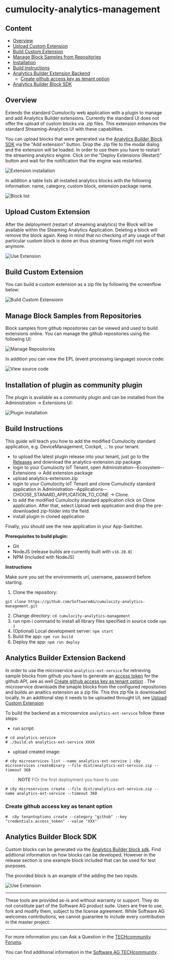 # cumulocity-analytics-management

## Content
- [Overview](#overview)
- [Upload Custom Extension](#upload-custom-extension)
- [Build Custom Extension](#build-custom-extension)
- [Manage Block Samples from Repositories](#manage-block-smaples-from-repositories)
- [Installation](#installation-of-plugin-as-community-plugin)
- [Build Instructions](#build-instructions)
- [Analytics Builder Extension Backend](#analytics-builder-extension-backend)
  - [Create github access key as tenant option](#create-github-access-key-as-tenant-option)
- [Analytics Builder Block SDK](#analytics-builder-block-sdk)

## Overview

Extends the standard Cumulocity web application with a plugin to manage and add Analytics Builder extensions. Currently the standard UI does not offer the upload of custom blocks via .zip files. This extension enhances the standard Streaming-Analytics UI with these capabilities.

You can upload blocks that were generated via the [Analytics Builder Block SDK](https://github.com/SoftwareAG/apama-analytics-builder-block-sdk) via the "Add extension" button. Drop the .zip file to the modal dialog and the extension will be loaded. In order to use them you have to restart the streaming analytics engine. Click on the "Deploy Extensions (Restart)" button and wait for the notification that the engine was restarted.

![Extension installation](resources/images/extension-installation-animated.gif)

<!-- ![Extension installation](resources/images/extension-installation.png) -->

In addition a table lists all installed analytics blocks with the following information: name, category, custom block, extension package name.

![Block list](resources/images/block-list.png)

## Upload Custom Extension

After the delployment (restart of streaming analytics) the Block will be available within the Steaming Analytics Application. Deleting a block will remove the block again. Keep in mind that no checking of any usage of that particular custom block is done an thus straming flows might not work anymore.

![Use Extension](resources/images/analytics-builder.png)

## Build Custom Extension
You can build a custom extension as a zip file by following the screenflow below:

![Build Custom Extensionn](resources/images/create-custom-extension-animated.gif)

## Manage Block Samples from Repositories
Block samples from github repositories can be viewed and used to build extensions online.
You can manage the github repositories using the following UI:

![Manage Repositories](resources/images/samples-manage-repository.png)

In addition you can view the EPL (event processing language) source code:

![View source code](resources/images/samples-view-code.png)


## Installation of plugin as community plugin

The plugin is available as a community plugin and can be installed from the Administration -> Extensions UI:

![Plugin installation](resources/images/plugin-installation.png)

## Build Instructions

This guide will teach you how to add the modified Cumulocity standard application, e.g. DeviceManagement, Cockpit, ... to your tenant.
* to upload the latest plugin release into your tenant, just go to the [Releases](https://github.com/SoftwareAG/cumulocity-analytics-management/releases) and download the analytics-extension.zip package.
* login to your Cumulocity IoT Tenant, open Administration--Ecosystem--Extensions -> Add extension package
* upload analytics-extension.zip
* login to your Cumulocity IoT Tenant and clone Cumulocity standard application in  Administration--Applications--CHOOSE_STANARD_APPLICATION_TO_CONE -> Clone.
* to add the modified Cumulocity standard application click on Clone application. After that, select Upload web application and drop the pre-downloaded zip-folder into the field.
* install plugin in cloned application

Finally, you should see the new application in your App-Switcher.


**Prerequisites to build plugin:**
  
* Git 
* NodeJS (release builds are currently built with `v16.20.0`)
* NPM (Included with NodeJS)

**Instructions**

Make sure you set the environments url, username, password before starting.

1. Clone the repository:
```
git clone https://github.com/SoftwareAG/cumulocity-analytics-management.git
```
2. Change directory:
  ```cd cumulocity-analytics-management```
3. run npm i command to install all library files specified in source code
  ```npm i ``` 
4. (Optional) Local development server:
  ```npm start```
6. Build the app:
  ```npm run build```
7. Deploy the app:
  ```npm run deploy```

## Analytics Builder Extension Backend

In order to use the microservice `analytics-ext-service` for retrieving sample blocks from github you have to generate an [access token](https://docs.github.com/en/enterprise-server@3.6/authentication/keeping-your-account-and-data-secure/managing-your-personal-access-tokens) for the github API, see as well [Create github access key as tenant option](#create-github-access-key-as-tenant-option) . The microservice downloads the smaple blocks from the configured repositories and builds an analtics extension as a zip file. This this zip file is downloaded locally. In an additional step it needs to be uploaded throught UI, see [Upload Custom Extension](#upload-custom-extension)

To build the backend as a microservice `analytics-ext-service` follow these steps:
* run script: 
```
# cd analytics-service
# ./build.sh analytics-ext-service XXXX 
```
* upload created image:
```
# c8y microservices list --name analytics-ext-service | c8y microservices createBinary --file dist/analytics-ext-service.zip --timeout 360
```
> **NOTE**
FOr the first deployment you have to use:
```
# c8y microservices create --file dist/analytics-ext-service.zip --name analytics-ext-service --timeout 360
```

### Create github access key as tenant option

```
#  c8y tenantoptions create --category "github" --key "credentials.access_token" --value "XXX" 

```
## Analytics Builder Block SDK

Custom blocks can be generated via the [Analytics Builder block sdk](https://github.com/SoftwareAG/apama-analytics-builder-block-sdk). 
Find addtional information on how blocks can be developed. However in the release section is one example block included that can be used for test purposes.

The provided block is an example of the adding the two inputs.

![Use Extension](resources/images/block-detail.png)
<!-- <br/>
<p align="center" style="text-indent:70px;">
  <a>
    <img width="70%" src="resources/images/block-detail.png">
  </a>
</p>
<br/> -->

------------------------------

These tools are provided as-is and without warranty or support. They do not constitute part of the Software AG product suite. Users are free to use, fork and modify them, subject to the license agreement. While Software AG welcomes contributions, we cannot guarantee to include every contribution in the master project.
_____________________
For more information you can Ask a Question in the [TECHcommunity Forums](https://tech.forums.softwareag.com/tags/c/forum/1/cumulocity-iot).

You can find additional information in the [Software AG TECHcommunity](https://tech.forums.softwareag.com/tag/cumulocity-iot).
